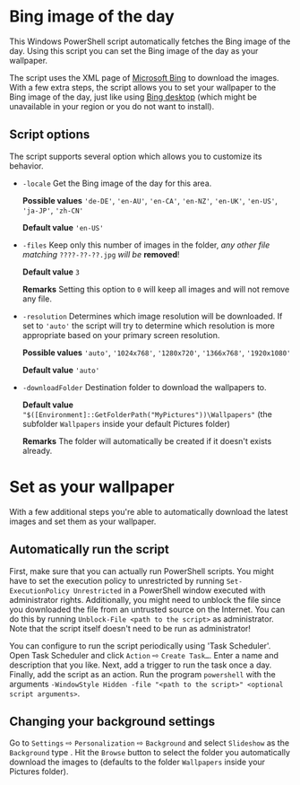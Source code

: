 Bing image of the day
=====================
This Windows PowerShell script automatically fetches the Bing image of
the day.
Using this script you can set the Bing image of the day as your
wallpaper.

The script uses the XML page of [Microsoft Bing](https://www.bing.com/)
to download the images.
With a few extra steps, the script allows you to set your wallpaper to
the Bing image of the day, just like using [Bing
desktop](http://blogs.msdn.com/b/buckh/archive/2013/01/02/bing-desktop-set-your-background-to-the-bing-image-of-the-day.aspx)
(which might be unavailable in your region or you do not want to
install).

Script options
--------------
The script supports several option which allows you to customize its
behavior.

* `-locale` Get the Bing image of the day for this area.

  **Possible values** `'de-DE'`, `'en-AU'`, `'en-CA'`, `'en-NZ'`,
  `'en-UK'`, `'en-US'`, `'ja-JP'`, `'zh-CN'`

  **Default value** `'en-US'`

* `-files` Keep only this number of images in the folder, *any other
  file matching* `????-??-??.jpg` *will be* **removed**!

  **Default value** `3`

  **Remarks** Setting this option to `0` will keep all images and will
  not remove any file.

* `-resolution` Determines which image resolution will be downloaded.
  If set to `'auto'` the script will try to determine which resolution
  is more appropriate based on your primary screen resolution.

  **Possible values** `'auto'`, `'1024x768'`, `'1280x720'`,
  `'1366x768'`, `'1920x1080'`

  **Default value** `'auto'`

* `-downloadFolder` Destination folder to download the wallpapers to.

  **Default value**
  `"$([Environment]::GetFolderPath("MyPictures"))\Wallpapers"`
  (the subfolder `Wallpapers` inside your default Pictures folder)

  **Remarks** The folder will automatically be created if it doesn't
  exists already.

Set as your wallpaper
=====================
With a few additional steps you're able to automatically download the
latest images and set them as your wallpaper.

Automatically run the script
----------------------------
First, make sure that you can actually run PowerShell scripts.
You might have to set the execution policy to unrestricted by running
`Set-ExecutionPolicy Unrestricted` in a PowerShell window executed with
administrator rights.
Additionally, you might need to unblock the file since you downloaded
the file from an untrusted source on the Internet.
You can do this by running `Unblock-File <path to the script>` as
administrator.
Note that the script itself doesn't need to be run as administrator!

You can configure to run the script periodically using 'Task Scheduler'.
Open Task Scheduler and click `Action` ⇨ `Create Task…`.
Enter a name and description that you like.
Next, add a trigger to run the task once a day.
Finally, add the script as an action.
Run the program `powershell` with the arguments `-WindowStyle Hidden
-file "<path to the script>" <optional script arguments>`.

Changing your background settings
---------------------------------
Go to `Settings` ⇨ `Personalization` ⇨ `Background` and select
`Slideshow` as the `Background` type .
Hit the `Browse` button to select the folder you automatically download
the images to (defaults to the folder `Wallpapers` inside your Pictures
folder).
